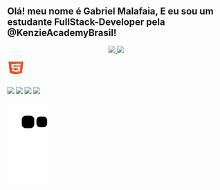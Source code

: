 ## Olá! meu nome é Gabriel Malafaia, E eu sou um estudante FullStack-Developer pela @KenzieAcademyBrasil!
<div align="center">
  <a href="https://github.com/Gabriel-Malafaia">
  <img height="180em" src="https://github-readme-stats.vercel.app/api?username=Gabriel-Malafaia&show_icons=true&theme=dracula&include_all_commits=true&count_private=true"/>
  <img height="180em" src="https://github-readme-stats.vercel.app/api/top-langs/?username=Gabriel-Malafaia&layout=compact&langs_count=7&theme=dracula"/>
</div>
<div style="display: inline_block"><br>
  <img align="center" alt="Gabriel-Js-HTML" height="30" width="40" src="https://raw.githubusercontent.com/devicons/devicon/master/icons/html5/html5-original.svg">
  
</div>
  
  ##
 
<div> 
  <a href="https://www.instagram.com/gabrielmlf20/" target="_blank"><img src="https://img.shields.io/badge/-Instagram-%23E4405F?style=for-the-badge&logo=instagram&logoColor=white" target="_blank"></a>
 <a href="https://discord.gg/Vmt3eWcv" target="_blank"><img src="https://img.shields.io/badge/Discord-7289DA?style=for-the-badge&logo=discord&logoColor=white" target="_blank"></a> 
  <a href = "mailto:gabrielbsnsp@gmail.com"><img src="https://img.shields.io/badge/-Gmail-%23333?style=for-the-badge&logo=gmail&logoColor=white" target="_blank"></a>
  <a href="https://www.linkedin.com/in/gabrielmalafaia/" target="_blank"><img src="https://img.shields.io/badge/-LinkedIn-%230077B5?style=for-the-badge&logo=linkedin&logoColor=white" target="_blank"></a> 
 
  ![Snake animation](https://github.com/rafaballerini/rafaballerini/blob/output/github-contribution-grid-snake.svg)
 
</div>
